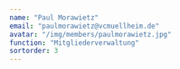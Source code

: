 ```yaml
---
name: "Paul Morawietz"
email: "paulmorawietz@vcmuellheim.de"
avatar: "/img/members/paulmorawietz.jpg"
function: "Mitgliederverwaltung"
sortorder: 3
---
```

